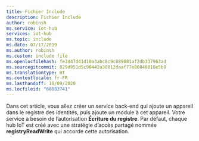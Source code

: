 ```yaml
---
title: Fichier Include
description: Fichier Include
author: robinsh
ms.service: iot-hub
services: iot-hub
ms.topic: include
ms.date: 07/17/2019
ms.author: robinsh
ms.custom: include file
ms.openlocfilehash: fe3d47d41d10a3abc8c9c889081af2db337963ad
ms.sourcegitcommit: 829d951d5c90442a38012daaf77e86046018e5b9
ms.translationtype: HT
ms.contentlocale: fr-FR
ms.lasthandoff: 10/09/2020
ms.locfileid: "68883741"
---
```

<!-- This contains intro text for the "Get an IoT hub connection string" section in the iot-hub-lang-lang-module-twin-getstarted.md files-->

Dans cet article, vous allez créer un service back-end qui ajoute un appareil dans le registre des identités, puis ajoute un module à cet appareil. Votre service a besoin de l’autorisation **Écriture du registre**. Par défaut, chaque hub IoT est créé avec une stratégie d’accès partagé nommée **registryReadWrite** qui accorde cette autorisation.
